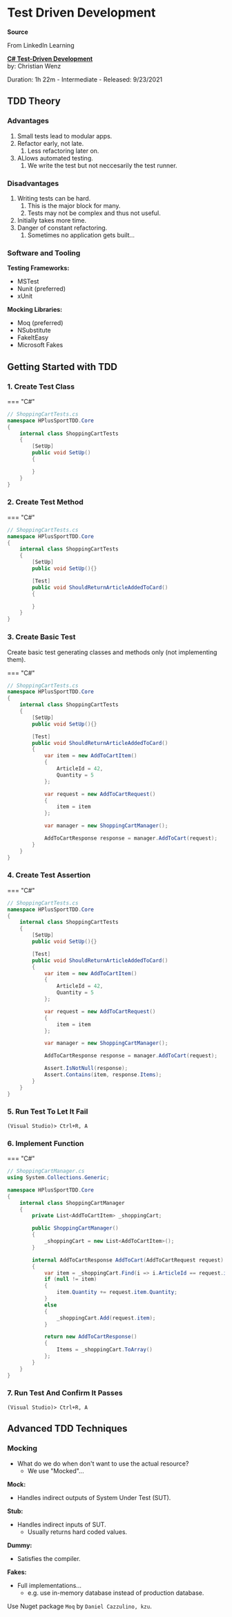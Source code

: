 # Test Driven Development

**Source**

From LinkedIn Learning

**[C# Test-Driven Development](https://www.linkedin.com/learning/c-sharp-test-driven-development-14275015?contextUrn=urn%3Ali%3AlearningCollection%3A6995167947543506944&u=2087740)**  
by: Christian Wenz  

Duration: 1h 22m - Intermediate - Released: 9/23/2021

## TDD Theory

### Advantages

1. Small tests lead to modular apps.
2. Refactor early, not late.
    1. Less refactoring later on.
3. ALlows automated testing.
    1. We write the test but not neccesarily the test runner.

### Disadvantages

1. Writing tests can be hard.
    1. This is the major block for many.
    2. Tests may not be complex and thus not useful.
2. Initially takes more time.
3. Danger of constant refactoring.
    1. Sometimes no application gets built...

### Software and Tooling

**Testing Frameworks:**

- MSTest
- Nunit (preferred)
- xUnit

**Mocking Libraries:**

- Moq (preferred)
- NSubstitute
- FakeItEasy
- Microsoft Fakes

## Getting Started with TDD

### 1. Create Test Class

=== "C#"

```cs  
// ShoppingCartTests.cs
namespace HPlusSportTDD.Core
{
    internal class ShoppingCartTests
    {
        [SetUp]
        public void SetUp()
        {

        }
    }
}
```

### 2. Create Test Method

=== "C#"

```cs 
// ShoppingCartTests.cs
namespace HPlusSportTDD.Core
{
    internal class ShoppingCartTests
    {
        [SetUp]
        public void SetUp(){}

        [Test]
        public void ShouldReturnArticleAddedToCard()
        {

        }
    }
}
```

### 3. Create Basic Test 

Create basic test generating classes and methods only (not implementing them).

=== "C#"

```cs 
// ShoppingCartTests.cs
namespace HPlusSportTDD.Core
{
    internal class ShoppingCartTests
    {
        [SetUp]
        public void SetUp(){}

        [Test]
        public void ShouldReturnArticleAddedToCard()
        {
            var item = new AddToCartItem()
            {
                ArticleId = 42,
                Quantity = 5
            };

            var request = new AddToCartRequest()
            {
                item = item
            };

            var manager = new ShoppingCartManager();

            AddToCartResponse response = manager.AddToCart(request);
        }
    }
}
```

### 4. Create Test Assertion

=== "C#"

```cs 
// ShoppingCartTests.cs
namespace HPlusSportTDD.Core
{
    internal class ShoppingCartTests
    {
        [SetUp]
        public void SetUp(){}

        [Test]
        public void ShouldReturnArticleAddedToCard()
        {
            var item = new AddToCartItem()
            {
                ArticleId = 42,
                Quantity = 5
            };

            var request = new AddToCartRequest()
            {
                item = item
            };

            var manager = new ShoppingCartManager();

            AddToCartResponse response = manager.AddToCart(request);

            Assert.IsNotNull(response);
            Assert.Contains(item, response.Items);
        }
    }
}
```

### 5. Run Test To Let It Fail

```
(Visual Studio)> Ctrl+R, A
```

### 6. Implement Function

=== "C#"

```cs 
// ShoppingCartManager.cs
using System.Collections.Generic;

namespace HPlusSportTDD.Core
{
    internal class ShoppingCartManager
    {
        private List<AddToCartItem> _shoppingCart;

        public ShoppingCartManager()
        {
            _shoppingCart = new List<AddToCartItem>();
        }

        internal AddToCartResponse AddToCart(AddToCartRequest request)
        {
            var item = _shoppingCart.Find(i => i.ArticleId == request.item.ArticleId);
            if (null != item)
            {
                item.Quantity += request.item.Quantity;
            }
            else
            {
                _shoppingCart.Add(request.item);
            }

            return new AddToCartResponse()
            {
                Items = _shoppingCart.ToArray()
            };
        }
    }
}
```

### 7. Run Test And Confirm It Passes

```
(Visual Studio)> Ctrl+R, A
```

## Advanced TDD Techniques

### Mocking

- What do we do when don't want to use the actual resource?
  - We use "Mocked"...

**Mock:**

- Handles indirect outputs of System Under Test (SUT).

**Stub:**

- Handles indirect inputs of SUT.
  - Usually returns hard coded values.

**Dummy:**

- Satisfies the compiler.

**Fakes:**

- Full implementations...
  - e.g. use in-memory database instead of production database.

Use Nuget package `Moq` by `Daniel Cazzulino, kzu`.
